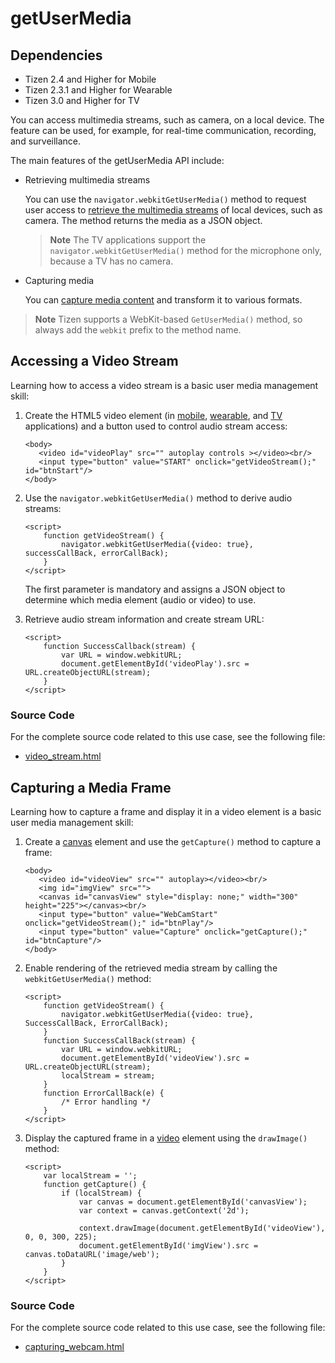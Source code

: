 # getUserMedia

## Dependencies

- Tizen 2.4 and Higher for Mobile
- Tizen 2.3.1 and Higher for Wearable
- Tizen 3.0 and Higher for TV

You can access multimedia streams, such as camera, on a local device. The feature can be used, for example, for real-time communication, recording, and surveillance.

The main features of the getUserMedia API include:

- Retrieving multimedia streams

  You can use the `navigator.webkitGetUserMedia()` method to request user access to [retrieve the multimedia streams](./w3c/media/getusermedia-w.md#access) of local devices, such as camera. The method returns the media as a JSON object.
  
  > **Note** 
  > The TV applications support the `navigator.webkitGetUserMedia()` method for the microphone only, because a TV has no camera.


- Capturing media

  You can [capture media content](./w3c/media/getusermedia-w.md#capture) and transform it to various formats.

> **Note**
> Tizen supports a WebKit-based `GetUserMedia()` method, so always add the `webkit` prefix to the method name.

## Accessing a Video Stream

Learning how to access a video stream is a basic user media management skill:

1. Create the HTML5 video element (in [mobile](../../../../../org.tizen.web.apireference/html/w3c_api/w3c_api_m.html#video), [wearable](../../../../../org.tizen.web.apireference/html/w3c_api/w3c_api_w.html#video), and [TV](../../../../../org.tizen.web.apireference/html/w3c_api/w3c_api_tv.html#video) applications) and a button used to control audio stream access:

   ```
   <body>
      <video id="videoPlay" src="" autoplay controls ></video><br/>
      <input type="button" value="START" onclick="getVideoStream();" id="btnStart"/>
   </body>
   ```

2. Use the `navigator.webkitGetUserMedia()` method to derive audio streams:

   ```
   <script>
       function getVideoStream() {
           navigator.webkitGetUserMedia({video: true}, successCallBack, errorCallBack);
       }
   </script>
   ```

   The first parameter is mandatory and assigns a JSON object to determine which media element (audio or video) to use. 

3. Retrieve audio stream information and create stream URL:

   ```
   <script>
       function SuccessCallback(stream) {
           var URL = window.webkitURL;
           document.getElementById('videoPlay').src = URL.createObjectURL(stream);
       }
   </script>
   ```

### Source Code

For the complete source code related to this use case, see the following file:

- [video_stream.html](http://download.tizen.org/misc/examples/w3c_html5/media/get_user_media)

## Capturing a Media Frame

Learning how to capture a frame and display it in a video element is a basic user media management skill:

1. Create a [canvas](./w3c/graphics/canvas-w.md) element and use the `getCapture()` method to capture a frame:

   ```
   <body>
      <video id="videoView" src="" autoplay></video><br/>
      <img id="imgView" src="">
      <canvas id="canvasView" style="display: none;" width="300" height="225"></canvas><br/>
      <input type="button" value="WebCamStart" onclick="getVideoStream();" id="btnPlay"/>
      <input type="button" value="Capture" onclick="getCapture();" id="btnCapture"/>
   </body>
   ```

2. Enable rendering of the retrieved media stream by calling the `webkitGetUserMedia()` method:

   ```
   <script>
       function getVideoStream() {
           navigator.webkitGetUserMedia({video: true}, SuccessCallBack, ErrorCallBack);
       }
       function SuccessCallBack(stream) {
           var URL = window.webkitURL;
           document.getElementById('videoView').src = URL.createObjectURL(stream);
           localStream = stream;
       }
       function ErrorCallBack(e) {
           /* Error handling */
       }
   </script>
   ```

3. Display the captured frame in a [video](./w3c/media/video_audio-w.md) element using the `drawImage()` method: 

   ```
   <script>
       var localStream = '';
       function getCapture() {
           if (localStream) {
               var canvas = document.getElementById('canvasView');
               var context = canvas.getContext('2d');

               context.drawImage(document.getElementById('videoView'), 0, 0, 300, 225);
               document.getElementById('imgView').src = canvas.toDataURL('image/web');
           }
       }
   </script>
   ```

### Source Code

For the complete source code related to this use case, see the following file:

- [capturing_webcam.html](http://download.tizen.org/misc/examples/w3c_html5/media/get_user_media)